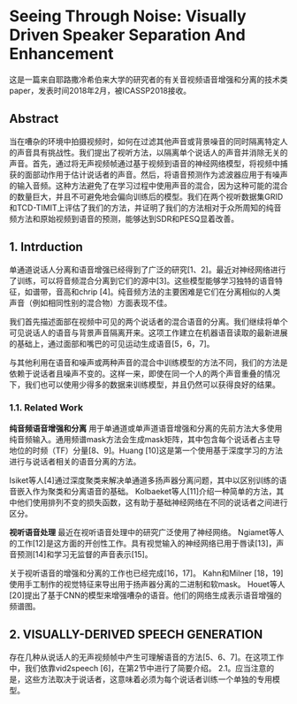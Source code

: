 # Seeing Through Noise: Visually Driven Speaker Separation And Enhancement

这是一篇来自耶路撒冷希伯来大学的研究者的有关音视频语音增强和分离的技术类paper，发表时间2018年2月，被ICASSP2018接收。

## Abstract

当在嘈杂的环境中拍摄视频时，如何在过滤其他声音或背景噪音的同时隔离特定人的声音具有挑战性。我们提出了视听方法，以隔离单个说话人的声音并消除无关的声音。首先，通过将无声视频帧通过基于视频到语音的神经网络模型，将视频中捕获的面部动作用于估计说话者的声音。然后，将语音预测作为滤波器应用于有噪声的输入音频。这种方法避免了在学习过程中使用声音的混合，因为这种可能的混合的数量巨大，并且不可避免地会偏向训练后的模型。我们在两个视听数据集GRID和TCD-TIMIT上评估了我们的方法，并证明了我们的方法相对于众所周知的纯音频方法和原始视频到语音的预测，能够达到SDR和PESQ显着改善。

## 1. Intrduction

单通道说话人分离和语音增强已经得到了广泛的研究[1、2]。最近对神经网络进行了训练，可以将音频混合分离到它们的源中[3]。这些模型能够学习独特的语音特征，如谱带，音高和chrip [4]。纯音频方法的主要困难是它们在分离相似的人类声音（例如相同性别的混合物）方面表现不佳。

我们首先描述面部在视频中可见的两个说话者的混合语音的分离。我们继续将单个可见说话人的语音与背景声音隔离开来。这项工作建立在机器语音读取的最新进展的基础上，通过面部和嘴巴的可见运动生成语音[5，6，7]。

与其他利用在语音和噪声或两种声音的混合中训练模型的方法不同，我们的方法是依赖于说话者且噪声不变的。这样一来，即使在同一个人的两个声音重叠的情况下，我们也可以使用少得多的数据来训练模型，并且仍然可以获得良好的结果。

### 1.1. Related Work

**纯音频语音增强和分离** 用于单通道或单声道语音增强和分离的先前方法大多使用纯音频输入。通用频谱mask方法会生成mask矩阵，其中包含每个说话者占主导地位的时频（TF）分量[8、9]。Huang [10]这是第一个使用基于深度学习的方法进行与说话者相关的语音分离的方法。

Isiket等人[4]通过深度聚类来解决单通道多扬声器分离问题，其中以区别训练的语音嵌入作为聚类和分离语音的基础。 Kolbaeket等人[11]介绍一种简单的方法，其中他们使用排列不变的损失函数，这有助于基础神经网络在不同的说话者之间进行区分。

**视听语音处理** 最近在视听语音处理中的研究广泛使用了神经网络。 Ngiamet等人的工作[12]是这方面的开创性工作。具有视觉输入的神经网络已用于唇读[13]，声音预测[14]和学习无监督的声音表示[15]。

关于视听语音的增强和分离的工作也已经完成[16，17]。 Kahn和Milner [18，19]使用手工制作的视觉特征来导出用于扬声器分离的二进制和软mask。 Houet等人[20]提出了基于CNN的模型来增强嘈杂的语音。他们的网络生成表示语音增强的频谱图。

## 2. VISUALLY-DERIVED SPEECH GENERATION

存在几种从说话人的无声视频帧中产生可理解语音的方法[5、6、7]。在这项工作中，我们依靠vid2speech [6]，在第2节中进行了简要介绍。 2.1。应当注意的是，这些方法取决于说话者，这意味着必须为每个说话者训练一个单独的专用模型。


